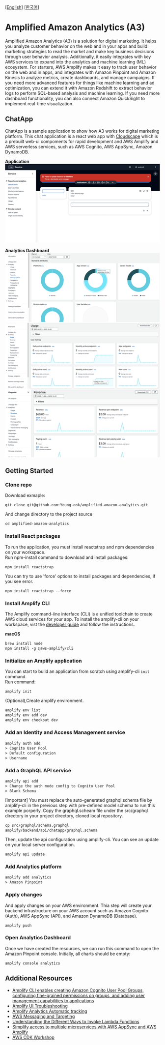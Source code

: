 [[English](README.md)] [[한국어](README.ko.md)]

# Amplified Amazon Analytics (A3)
Amplified Amazon Analytics (A3) is a solution for digital marketing. It helps you analyze customer behavior on the web and in your apps and build marketing strategies to read the market and make key business decisions through user behavior analysis. Additionally, it easily integrates with key AWS services to expand into the analytics and machine learning (ML) ecosystem. For starters, AWS Amplify makes it easy to track user behavior on the web and in apps, and integrates with Amazon Pinpoint and Amazon Kinesis to analyze metrics, create dashboards, and manage campaigns. If you need more advanced features for things like machine learning and ad optimization, you can extend it with Amazon Redshift to extract behavior logs to perform SQL-based analysis and machine learning. If you need more dashboard functionality, you can also connect Amazon QuickSight to implement real-time visualization.

## ChatApp
ChatApp is a sample application to show how A3 works for digital marketing platform. This chat application is a react web app with [Cloudscape](https://cloudscape.design/) which is a prebuilt web-ui compoments for rapid development and AWS Amplify and AWS serverless services, such as AWS Cognito, AWS AppSync, Amazon DynamoDB.

**Application**\
![chatapp-cloudscape-amplify](res/chatapp-cloudscape-amplify.png)

**Analytics Dashboard**\
![aws-pp-client-platform](res/aws-pp-client-platform.png)
![aws-pp-mau](res/aws-pp-mau.png)
![aws-pp-revenue](res/aws-pp-revenue.png)

## Getting Started
### Clone repo
Download exmaple:
```
git clone git@github.com:Young-ook/amplified-amazon-analytics.git
```
And change directory to the project source
```
cd amplified-amazon-analytics
```

### Install React packages
To run the application, you must install reactstrap and npm dependencies on your workspace.\
Run npm-install command to download and install packages:
```
npm install reactstrap
```
You can try to use 'force' options to install packages and dependencies, if you see error.
```
npm install reactstrap --force
```

### Install Amplify CLI
The Amplify command-iine interface (CLI) is a unified toolchain to create AWS cloud services for your app. To install the amplify-cli on your workspace, vist the [developer guide](https://docs.amplify.aws/cli/start/install/) and follow the instructions.

**macOS**
```
brew install node
npm install -g @aws-amplify/cli
```

### Initialize an Amplify application
You can start to build an application from scratch using amplify-cli `init` command.\
Run command:
```
amplify init
```
(Optional),Create amplify environment.
```
amplify env list
amplify env add dev
amplify env checkout dev
```
### Add an Identity and Access Management service
```
amplify auth add
> Cognito User Pool
> Default configuration
> Username
```

### Add a GraphQL API service
```
amplify api add
> Change the auth mode config to Cognito User Pool
> Blank Schema
```
[Important] You must replace the auto-generated graphql.schema file by amplify-cli in the previous step with pre-defined model schema to run this example porperly.
Copy the graphql.scheam file under the src/graphql directory in your project directory, cloned local repository.
```
cp src/graphql/schema.graphql amplify/backend/api/chatapp/graphql.schema
```
Then, update the api configuration using amplify-cli. You can see an update on your local server configuration. 
```
amplify api update
```

### Add Analytics platform
```
amplify add analytics
> Amazon Pinpoint
```

### Apply changes
And apply changes on your AWS environment. Thia step will create your backend infrastructure on your AWS account such as Amazon Cognito (Auth), AWS AppSync (API), and Amazon DynamoDB (Database).
```
amplify push
```

### Open Analytics Dashboard
Once we have created the resources, we can run this command to open the Amazon Pinpoint console. Initially, all charts should be empty:
```
amplify console analytics
```

## Additional Resources
- [Amplify CLI enables creating Amazon Cognito User Pool Groups, configuring fine-grained permissions on groups, and adding user management capabilities to applications](https://aws.amazon.com/ko/blogs/mobile/amplify-cli-enables-creating-amazon-cognito-user-pool-groups-configuring-fine-grained-permissions-on-groups-and-adding-user-management-capabilities-to-applications/)
- [Amplify UI Troubleshooting](https://ui.docs.amplify.aws/react/getting-started/troubleshooting)
- [Amplify Analytics Automatic tracking](https://docs.amplify.aws/lib/analytics/autotrack/q/platform/js/)
- [AWS Messaging and Targeting](https://aws.amazon.com/blogs/messaging-and-targeting/)
- [Understanding the Different Ways to Invoke Lambda Functions](https://aws.amazon.com/blogs/architecture/understanding-the-different-ways-to-invoke-lambda-functions/)
- [Simplify access to multiple microservices with AWS AppSync and AWS Amplify](https://aws.amazon.com/blogs/mobile/appsync-microservices/)
- [AWS CDK Workshop](https://cdkworkshop.com/)
